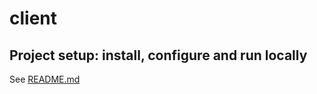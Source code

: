 # client

## Project setup: install, configure and run locally
See [README.md](https://git.uibk.ac.at/csav4508/oshwapp-docs)
